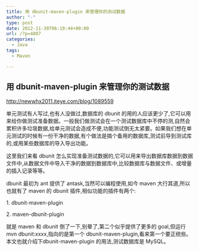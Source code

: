 ```yaml
---
title: 用 dbunit-maven-plugin 来管理你的测试数据
author: "-"
type: post
date: 2012-11-30T06:19:44+00:00
url: /?p=4807
categories:
  - Java
tags:
  - Maven

---
```

## 用 dbunit-maven-plugin 来管理你的测试数据
http://newwhx2011.iteye.com/blog/1089559

单元测试有人写过,也有人没做过,数据库的 dbunit 的用的人应该更少了,它可以用来给你做测试准备数据。一般我们做测试会在一个测试数据库中不停的测,自然会累积许多垃圾数据,给单元测试会造成不便,功能测试倒无太紧要。如果我们想在单元测试的时候有一份干净的数据,有个做法是搞个备用的数据库,测试前导到测试库的,或用某些数据库的导入导出功能。

这里我们来看 dbunit 怎么实现准备测试数据的,它可以用来导出数据库数据到数据文件中,从数据文件中导入干净的数据到数据库中,比较数据库与数据文件、或增量的插入记录等等。

dbunit 最初为 ant 提供了 antask,当然可以编程使用,如今 maven 大行其道,所以也就有了 maven 的 dbunit 插件,相似功能的插件有两个: 

1. dbunit-maven-plugin
  
2. maven-dbunit-plugin

就是 maven 和 dbunit 倒了一下,别晕了,第二个似乎提供了更多的 goal,但运行 mvn dbunit:xxxx,指向的是第一个 dbunit-maven-plugin,看来第一个要正统些。本文也就介绍下dbunit-maven-plugin 的用法,测试数据库是 MySQL。